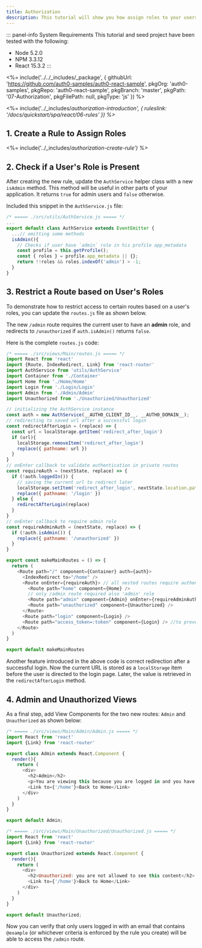 ```yaml
---
title: Authorization
description: This tutorial will show you how assign roles to your users, and use those claims to authorize or deny a user to access certain routes in the app.
---
```


::: panel-info System Requirements
This tutorial and seed project have been tested with the following:
* Node 5.2.0
* NPM 3.3.12
* React 15.3.2
:::

<%= include('../../_includes/_package', {
  githubUrl: 'https://github.com/auth0-samples/auth0-react-sample',
  pkgOrg: 'auth0-samples',
  pkgRepo: 'auth0-react-sample',
  pkgBranch: 'master',
  pkgPath: '07-Authorization',
  pkgFilePath: null,
  pkgType: 'js'
}) %>

<%= include('../_includes/_authorization-introduction', { ruleslink: '/docs/quickstart/spa/react/06-rules' }) %>_

## 1. Create a Rule to Assign Roles

<%= include('../_includes/_authorization-create-rule') %>_

## 2. Check if a User's Role is Present

After creating the new rule, update the `AuthService` helper class with a new `isAdmin` method. This method will be useful in other parts of your application. It returns `true` for admin users and `false` otherwise. 

Included this snippet in the `AuthService.js` file:

```javascript
/* ===== ./src/utils/AuthService.js ===== */
...
export default class AuthService extends EventEmitter {
  ...// omitting some methods
  isAdmin(){
    // Checks if user have `admin` role in his profile app_metadata
    const profile = this.getProfile();
    const { roles } = profile.app_metadata || {};
    return !!roles && roles.indexOf('admin') > -1;
  }
}
```

## 3. Restrict a Route based on User's Roles

To demonstrate how to restrict access to certain routes based on a user's roles, you can update the `routes.js` file as shown below. 

The new `/admin` route requires the current user to have an __admin__ role, and redirects to `/unauthorized` if `auth.isAdmin()` returns `false`. 

Here is the complete `routes.js` code:

```javascript
/* ===== ./src/views/Main/routes.js ===== */
import React from 'react'
import {Route, IndexRedirect, Link} from 'react-router'
import AuthService from 'utils/AuthService'
import Container from './Container'
import Home from './Home/Home'
import Login from './Login/Login'
import Admin from './Admin/Admin'
import Unauthorized from './Unauthorized/Unauthorized'

// initializing the AuthService instance
const auth = new AuthService(__AUTH0_CLIENT_ID__, __AUTH0_DOMAIN__);
// redirecting to saved url after a successful login
const redirectAfterLogin = (replace) => {
  const url = localStorage.getItem('redirect_after_login')
  if (url){
    localStorage.removeItem('redirect_after_login')
    replace({ pathname: url })
  }
}
// onEnter callback to validate authentication in private routes
const requireAuth = (nextState, replace) => {
  if (!auth.loggedIn()) {
    // saving the current url to redirect later
    localStorage.setItem('redirect_after_login', nextState.location.pathname)
    replace({ pathname: '/login' })
  } else {
    redirectAfterLogin(replace)
  }
}
// onEnter callback to require admin role
const requireAdminAuth = (nextState, replace) => {
  if (!auth.isAdmin()) {
    replace({ pathname: '/unauthorized' })
  }
}

export const makeMainRoutes = () => {
  return (
    <Route path="/" component={Container} auth={auth}>
      <IndexRedirect to="/home" />
      <Route onEnter={requireAuth}> // all nested routes require authentication
        <Route path="home" component={Home} />
        // only /admin route required also 'admin' role
        <Route path="admin" component={Admin} onEnter={requireAdminAuth} />
        <Route path="unauthorized" component={Unauthorized} />
      </Route>
      <Route path="login" component={Login} />
      <Route path="access_token=:token" component={Login} /> //to prevent router errors
    </Route>
  )
}

export default makeMainRoutes
```

Another feature introduced in the above code is correct redirection after a successful login. Now the current URL is stored as a `localStorage` item before the user is directed to the login page. Later, the value is retrieved in the `redirectAfterLogin` method.

## 4. Admin and Unauthorized Views

As a final step, add View Components for the two new routes: `Admin` and `Unauthorized` as shown below:

```javascript
/* ===== ./src/views/Main/Admin/Admin.js ===== */
import React from 'react'
import {Link} from 'react-router'

export class Admin extends React.Component {
  render(){
    return (
      <div>
        <h2>Admin</h2>
        <p>You are viewing this because you are logged in and you have 'admin' role</p>
        <Link to={'/home'}>Back to Home</Link>
      </div>
    )
  }
}

export default Admin;
```

```javascript
/* ===== ./src/views/Main/Unauthorized/Unauthorized.js ===== */
import React from 'react'
import {Link} from 'react-router'

export class Unauthorized extends React.Component {
  render(){
    return (
      <div>
        <h2>Unauthorized: you are not allowed to see this content</h2>
        <Link to={'/home'}>Back to Home</Link>
      </div>
    )
  }
}

export default Unauthorized;
```

Now you can verify that only users logged in with an email that contains `@example` (or whichever criteria is enforced by the rule you create) will be able to access the `/admin` route.

